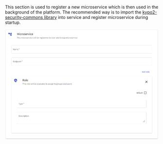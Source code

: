 This section is used to register a new microservice which is then used in the background of the platform. The recommended way is to import the [kypo2-security-commons library](https://gitlab.ics.muni.cz/muni-kypo-crp/backend-java/kypo2-security-commons) into service and register microservice during startup.

![microservice-page](../../img/user-guide-basic/administration-agenda/microservice-registration.png)
